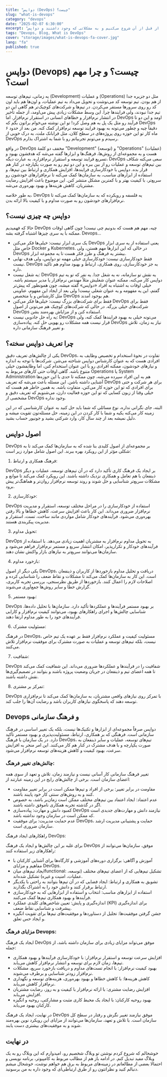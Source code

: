 ```yaml
---
title: "دواپس (DevOps) چیست؟"
slug: "what-is-devops"
category: "devops"
date: "2025-02-07 6:30:00"
excerpt: "توضیح مختصر و جامع در مورد دواپس و نقش آن در توسعه نرم افزار. از قبل از آن شروع می‌کنیم و به مشکلاتی که وجود داشتند و دواپس (DevOps) دوای درد آنها شد می‌پردازیم..."
tags: "Devops, Blog, What is DevOps"
cover: "storage/images/what-is-devops-fa-cover.jpg"
lang: "fa"
published: true
---
```


# دواپس (Devops) چیست؟ و چرا مهم است؟

یه زمانی، تیم‌های توسعه (Development) و عملیات (Operations) مثل دو جزیره جدا از هم بودن. تیم توسعه کد می‌نوشت و تحویل می‌داد به تیم عملیات، و اون‌ها هم باید اون کد رو روی سرورها مستقر می‌کردن. در تیم‌ها و شرکت‌های کوچیک‌تر هم گاهی این دو تیم جدا نبودند، ولی فرایند‌ها چرا. این وسط مشکلات زیادی پیش می‌اومد، از جمله تأخیر در انتشار نرم‌افزار و خطا‌های انسانی در استقرار نرم‌افزار. اما DevOps اومد و این دو تا فرآیند رو مثل یک پل به هم وصل کرد! تو این نوشته می‌خوام براتون بگم که DevOps دقیقاً چیه و چطور می‌تونه به بهبود فرایند توسعه نرم‌افزار کمک کنه. من بعد از حدود ۶ ماه کار تو این حوزه روی پروژه‌های در سطح کلان، مثل فرابانک ملت، به درک خوبی از DevOps رسیدم و می‌تونم تجربیاتم رو با شما به اشتراک بذارم.

در واقع DevOps مخفف دو کلمهٔ "Development" (توسعه) و "Operations" (عملیات) هست و به مجموعه‌ای از روش‌ها، فرهنگ‌ها و ابزارها گفته می‌شه که هدفشون بهبود و تسریع فرایند توسعه و استقرار نرم‌افزاره. به عبارت دیگه، DevOps سعی می‌کنه شکاف بین تیم‌های توسعه و عملیات رو از بین ببره و این دو تیم رو به صورت یکپارچه در کنار هم قرار بده.
دواپس با خودکارسازی فرایندها، افزایش همکاری و ارتباط بین تیم‌ها، و استفاده از ابزارهای مناسب، به سازمان‌ها کمک می‌کنه تا نرم‌افزارهای خودشون رو سریع‌تر، با کیفیت بهتر و با کمترین مشکل منتشر کنن. این موضوع باعث افزایش رضایت مشتریان، کاهش هزینه‌ها و بهبود بهره‌وری می‌شه.

به طور خلاصه، DevOps یه فلسفه و رویکرده که به سازمان‌ها کمک می‌کنه تا نرم‌افزارهای خودشون رو به صورت مداوم و با کیفیت بالا ارائه بدن.

## دواپس چه چیزی نیست؟

حالا که فهمیدیم DevOps چیه، مهم هم هست که بدونیم چی نیست! چون گاهی اوقات ممکنه با یه سری چیزها اشتباه گرفته بشه. Devops...
* یک سری ابزار نیست: خیلی‌ها فکر می‌کنن DevOps یعنی استفاده از یه سری ابزار خاص مثل Docker و Kubernetes. در حالی که این ابزارها مهم هستن، ولی DevOps بیشتر یه فرهنگ و طرز فکر هست تا یه مجموعه ابزار.
 * فقط خودکارسازی نیست: خودکارسازی خیلی مهمه تو دواپس، ولی هدف نهایی نیست. DevOps به جز خودکارسازی، روی همکاری، ارتباط و بهبود مداوم هم تاکید داره.
 * یه شغل نیست: DevOps یه نقش تو سازمانه، نه یه شغل جدا. یه نفر که تو یه تیم دواپس کار می‌کنه، ممکنه عنوان شغلیش مثلاً مهندس نرم‌افزار یا مدیر سیستم باشه. خیلی اوقات به اشتباه به افراد «دواپس» گفته میشه، چون همونطور که پیش‌تر گفتم، این یه مفهومه و یه عنوان شغلی نیست! ولی بعد از ایجاد این مفهوم، عناوینی مثل کارشناس و یا متخصص DevOps هم بوجود آمدند.
 * فقط برای شرکت‌های بزرگ نیست: خیلی‌ها فکر می‌کنن DevOps فقط برای شرکت‌های خیلی بزرگه. در حالی که شرکت‌های کوچیک هم می‌تونن از اصول DevOps استفاده کنن و از مزایاش بهره‌مند بشن.
 * یه راه حل جادویی نیست: DevOps می‌تونه خیلی به بهبود فرایندها کمک کنه، ولی قرار نیست همه مشکلات رو یهویی حل کنه. پیاده‌سازی DevOps نیاز به زمان، تلاش و تغییر فرهنگ سازمانی داره.

## چرا تعریف دواپس سخته؟

یکی از چالش‌های تعریف دقیق DevOps، تفاوت در نحوهٔ استخدام و تخصیص وظایف به افرادی هست که به عنوان کارشناس دواپس شناخته می‌شن. شرکت‌ها با توجه به اندازه و نیازهای خودشون، ممکنه افرادی رو با این عنوان استخدام کنن، اما وظایفشون خیلی متنوع باشه. گاهی اوقات حتی کارهای مربوط به Operations یا System Administration هم به این افراد سپرده می‌شه، چون ممکنه تا حدی با این حوزه‌ها آشنایی داشته باشن. این مسئله باعث می‌شه که تعریف DevOps برای هر شرکت و حتی برای افرادی که تو این حوزه کار می‌کنن، متفاوت باشه. به همین خاطر هم هست که خیلی وقتا از زبون کسایی که تو این حوزه فعالیت دارن، می‌شنویم که تعریف دقیق و مشخصی از DevOps وجود نداره.

البته، جای نگرانی نداره، نوع مسائلی که شما باید حل کنید به عنوان کارشناسی که در این زمینه کار می‌کنه یکیه و شما با کار کردن در این زمینه، حل مسئله‌تون تقویت میشه و دلیل نمیشه بعد از چند سال کار، وارد شرکتی بشید و جونیور حساب بشید.

## اصول دواپس

DevOps بر مجموعه‌ای از اصول کلیدی بنا شده که به سازمان‌ها کمک می‌کند تا به شکلی مؤثر از این رویکرد بهره ببرند. این اصول شامل موارد زیر است:

1. فرهنگ همکاری و ارتباط:

DevOps بر ایجاد یک فرهنگ کاری تأکید دارد که در آن تیم‌های توسعه، عملیات و دیگر ذینفعان با هم تعامل و همکاری نزدیک داشته باشند. این رویکرد کمک می‌کند تا موانع و مشکلات سریع‌تر شناسایی و حل شوند و روند توسعه نرم‌افزار روان‌تر و هماهنگ‌تر پیش برود.

2. خودکارسازی:

DevOps استفاده از خودکارسازی را در مراحل مختلف توسعه، استقرار و مدیریت نرم‌افزار ضروری می‌داند. این کار باعث افزایش سرعت، کاهش خطاها و بالا رفتن بهره‌وری می‌شود. فرآیندهای خودکار شامل مواردی مانند ساخت، تست، استقرار و مدیریت پیکربندی هستند.

3. تحویل مداوم:

DevOps به تحویل مداوم نرم‌افزار به مشتریان اهمیت زیادی می‌دهد. با استفاده از فرآیندهای خودکار و تکرارپذیر، امکان انتشار سریع و مستمر نرم‌افزار فراهم می‌شود و سازمان‌ها می‌توانند سریع‌تر به نیازهای بازار واکنش نشان دهند.

4. بازخورد مداوم:

یکی دیگر از اصول DevOps، دریافت و تحلیل مداوم بازخوردها از کاربران و ذینفعان است. این کار به سازمان‌ها کمک می‌کند تا مشکلات و نقاط ضعف را شناسایی کرده و اصلاحات لازم را اعمال کنند. بازخوردها از طریق نظرسنجی، بررسی تجربه کاربری، گزارش خطا و سایر روش‌ها جمع‌آوری می‌شوند.

5. بهبود مستمر:

DevOps بر بهبود مستمر فرآیندها و عملکردها تأکید دارد. سازمان‌ها با تحلیل داده‌ها، شناسایی چالش‌ها و اجرای راهکارهای بهبود، می‌توانند کیفیت نرم‌افزار و کارایی فرآیندهای خود را به طور مداوم ارتقا دهند.

6. مسئولیت مشترک:

در فرهنگ DevOps، مسئولیت کیفیت و عملکرد نرم‌افزار فقط بر عهده یک تیم خاص نیست، بلکه تیم‌های توسعه و عملیات به صورت مشترک برای موفقیت نرم‌افزار تلاش می‌کنند.

7. شفافیت:

DevOps شفافیت را در فرآیندها و عملکردها ضروری می‌داند. این شفافیت کمک می‌کند تا همه اعضای تیم و ذینفعان در جریان وضعیت پروژه باشند و بتوانند در تصمیم‌گیری‌ها نقش داشته باشند.

8. تمرکز بر مشتری:

DevOps با تمرکز روی نیازهای واقعی مشتریان، به سازمان‌ها کمک می‌کند تا نرم‌افزاری توسعه دهند که پاسخگوی نیازهای کاربران باشد و رضایت آن‌ها را جلب کند.

##  Devops و فرهنگ سازمانی

دواپس صرفاً مجموعه‌ای از ابزارها و تکنیک‌ها نیست، بلکه یک تغییر اساسی در فرهنگ سازمانی است. فرهنگی که بر همکاری، ارتباط، مسئولیت‌پذیری و بهبود مستمر تأکید دارد. در یک سازمان با فرهنگ DevOps، تیم‌های توسعه، عملیات و سایر ذینفعان به صورت یکپارچه و با هدف مشترک در کنار هم کار می‌کنند. این امر منجر به افزایش سرعت، بهبود کیفیت و کاهش هزینه‌های توسعه نرم‌افزار می‌شود.

### چالش‌های تغییر فرهنگ:

تغییر فرهنگ سازمانی کار آسانی نیست و نیازمند زمان، تلاش و تعهد از سوی همه اعضای سازمان است. برخی از چالش‌های رایج در این زمینه عبارتند از:

* مقاومت در برابر تغییر: برخی از افراد و تیم‌ها ممکن است در برابر تغییر مقاومت کنند و به روش‌های سنتی کار خود پایبند باشند.
* عدم اعتماد: ایجاد اعتماد بین تیم‌های مختلف ممکن است زمان‌بر باشد، به خصوص اگر در گذشته تجربه همکاری ناموفق داشته باشند.
* کمبود دانش و مهارت: پیاده‌سازی DevOps نیازمند دانش و مهارت‌های جدیدی است که ممکن است در سازمان وجود نداشته باشد.
* عدم حمایت مدیریت: برای موفقیت DevOps، حمایت و پشتیبانی مدیریت ارشد سازمان ضروری است.

راهکار‌های ایجاد فرهنگ DevOps:

برای غلبه بر این چالش‌ها و ایجاد یک فرهنگ DevOps موفق، سازمان‌ها می‌توانند از راهکارهای زیر استفاده کنند:

* آموزش و آگاهی: برگزاری دوره‌های آموزشی و کارگاه‌ها برای آشنایی کارکنان با مفاهیم و مزایای DevOps.
* ایجاد تیم‌های میان‌functional: تشکیل تیم‌هایی که از اعضای تیم‌های مختلف (توسعه، عملیات، امنیت و غیره) تشکیل شده‌اند.
* تشویق به همکاری و ارتباط: ایجاد فضایی که در آن تیم‌ها بتوانند به راحتی با یکدیگر ارتباط برقرار کنند و دانش خود را به اشتراک بگذارند.
* استفاده از ابزارهای مناسب: انتخاب و استفاده از ابزارهایی که به خودکارسازی فرآیندها و بهبود همکاری تیم‌ها کمک می‌کنند.
* اندازه‌گیری و پایش: تعیین شاخص‌های کلیدی عملکرد (KPI) برای اندازه‌گیری پیشرفت و شناسایی نقاط ضعف.
* جشن گرفتن موفقیت‌ها: تجلیل از دستاوردها و موفقیت‌های تیم‌ها برای تقویت انگیزه و ایجاد حس تعلق.

### مزایای فرهنگ Devops:

ایجاد یک فرهنگ DevOps موفق می‌تواند مزایای زیادی برای سازمان داشته باشد، از جمله:

* افزایش سرعت توسعه و استقرار نرم‌افزار: با خودکارسازی فرآیندها و بهبود همکاری تیم‌ها، زمان لازم برای توسعه و انتشار نرم‌افزار کاهش می‌یابد.
* بهبود کیفیت نرم‌افزار: با انجام تست‌های مداوم و دریافت بازخورد سریع، مشکلات نرم‌افزار زودتر شناسایی و برطرف می‌شوند.
* کاهش هزینه‌ها: با کاهش خطاها و بهبود بهره‌وری، هزینه‌های توسعه و نگهداری نرم‌افزار کاهش می‌یابد.
* افزایش رضایت مشتری: با ارائه نرم‌افزار با کیفیت و به روز، رضایت مشتریان افزایش می‌یابد.
* بهبود روحیه کارکنان: با ایجاد یک محیط کاری مثبت و مشارکتی، روحیه و انگیزه کارکنان بهبود می‌یابد.

در نهایت، ایجاد یک فرهنگ DevOps موفق نیازمند تغییر نگرش و رفتار در سطح کل سازمان است. با تلاش و تعهد، سازمان‌ها می‌توانند از مزایای این رویکرد نوین بهره‌مند شوند و به موفقیت‌های بیشتری دست یابند.

## در نهایت

خوشحالم که شروع کردم نوشتن تو وبلاگ شخصیم رو، امیدوارم که این وبلاگ رو به یک وبلاگ مفید تبدیل کنم.
در ادامه باز هم از مطالب مربوط به کامپیوتر، برنامه نویسی و احتمالا بعضی از مطالعاتم در زمینه‌های مربوط به برق هم خواهم نوشت، خوشحال میشم دنبالم کنید و نظراتتون رو از طرق ارتباطی‌ای که وجود داره به من برسونید.